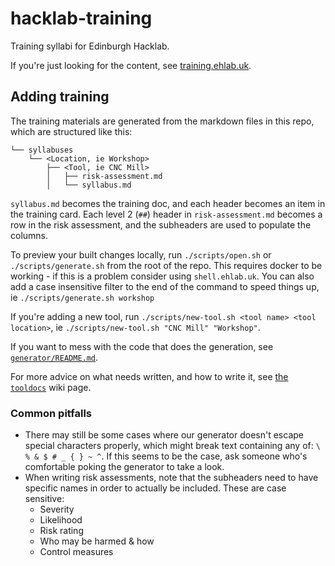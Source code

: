 # hacklab-training

Training syllabi for Edinburgh Hacklab.

If you're just looking for the content, see [training.ehlab.uk](https://training.ehlab.uk).

## Adding training

The training materials are generated from the markdown files in this repo, which are structured like this:

```
└── syllabuses
    └── <Location, ie Workshop>
        ├── <Tool, ie CNC Mill>
        │   ├── risk-assessment.md
        │   └── syllabus.md
```

`syllabus.md` becomes the training doc, and each header becomes an item in the training card. Each level 2 (`##`) header in `risk-assessment.md` becomes a row in the risk assessment, and the subheaders are used to populate the columns.

To preview your built changes locally, run `./scripts/open.sh` or `./scripts/generate.sh` from the root of the repo. This requires docker to be working - if this is a problem consider using `shell.ehlab.uk`. You can also add a case insensitive filter to the end of the command to speed things up, ie `./scripts/generate.sh workshop`

If you're adding a new tool, run `./scripts/new-tool.sh <tool name> <tool location>`, ie `./scripts/new-tool.sh "CNC Mill" "Workshop"`.

If you want to mess with the code that does the generation, see [`generator/README.md`](./generator/README.md).

For more advice on what needs written, and how to write it, see [the `tooldocs`](https://wiki.ehlab.uk/tooldocs) wiki page.

### Common pitfalls

  - There may still be some cases where our generator doesn't escape special characters properly, which might break text containing any of: `\ % & $ # _ { } ~ ^`. If this seems to be the case, ask someone who's comfortable poking the generator to take a look.
  - When writing risk assessments, note that the subheaders need to have specific names in order to actually be included. These are case sensitive:
    - Severity
    - Likelihood
    - Risk rating
    - Who may be harmed & how
    - Control measures
